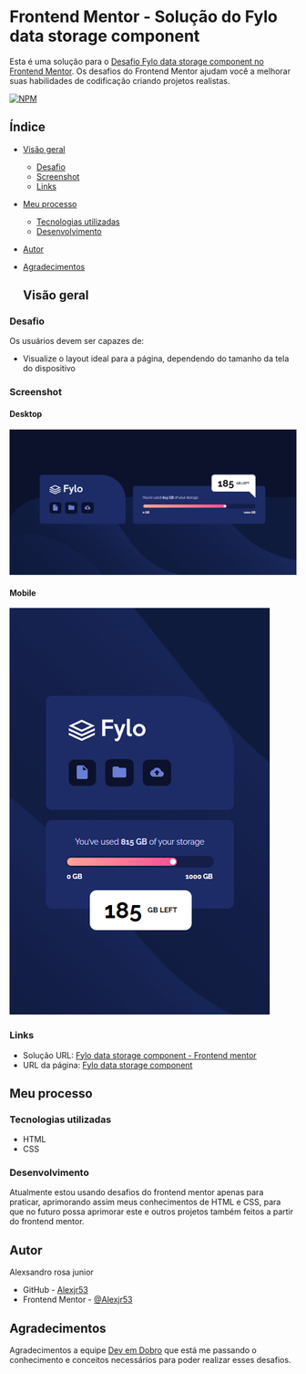 # Frontend Mentor - Solução do Fylo data storage component

Esta é uma solução para o [Desafio Fylo data storage component no Frontend Mentor](https://www.frontendmentor.io/challenges/fylo-data-storage-component-1dZPRbV5n). Os desafios do Frontend Mentor ajudam você a melhorar suas habilidades de codificação criando projetos realistas.

[![NPM](https://img.shields.io/bower/l/MI)](https://github.com/Alexjr53/fylo-data-storage-component/blob/main/LICENSE)

## Índice

- [Visão geral](#visão-geral)
  - [Desafio](#desafio)
  - [Screenshot](#screenshot)
  - [Links](#links)
- [Meu processo](#meu-processo)
  - [Tecnologias utilizadas](#tecnologias-utilizadas)
  - [Desenvolvimento](#desenvolvimento)
- [Autor](#autor)
- [Agradecimentos](#agradecimentos)

  ## Visão geral

### Desafio

Os usuários devem ser capazes de:

- Visualize o layout ideal para a página, dependendo do tamanho da tela do dispositivo

### Screenshot

#### Desktop
![produto](src/images/screenshot-desktop.png)

#### Mobile
![produto](src/images/screenshot-mobile.png)

### Links

- Solução URL: [Fylo data storage component - Frontend mentor](https://www.frontendmentor.io/solutions/fylo-data-storage-component-dSFKZpDMLK)
- URL da página: [Fylo data storage component](https://alexjr53.github.io/fylo-data-storage-component/) 

## Meu processo

### Tecnologias utilizadas

- HTML
- CSS

### Desenvolvimento

Atualmente estou usando desafios do frontend mentor apenas para praticar, aprimorando assim meus conhecimentos de HTML e CSS, para que no futuro possa aprimorar este e outros projetos também feitos a partir do frontend mentor.

## Autor
Alexsandro rosa junior

- GitHub - [Alexjr53](https://github.com/Alexjr53)
- Frontend Mentor - [@Alexjr53](https://www.frontendmentor.io/profile/Alexjr53)

## Agradecimentos
Agradecimentos a equipe [Dev em Dobro](https://www.instagram.com/devemdobro/) que está me passando o conhecimento e conceitos necessários para poder realizar esses desafios.
